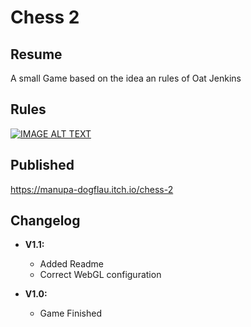 # Chess 2

## Resume

A small Game based on the idea an rules of Oat Jenkins

## Rules

[![IMAGE ALT TEXT](https://img.youtube.com/vi/mcivL8u176Y/0.jpg)](https://www.youtube.com/watch?v=mcivL8u176Y&t "Chess 2")

## Published

https://manupa-dogflau.itch.io/chess-2

## Changelog

- **V1.1:** 
    - Added Readme
    - Correct WebGL configuration

- **V1.0:**
    - Game Finished

